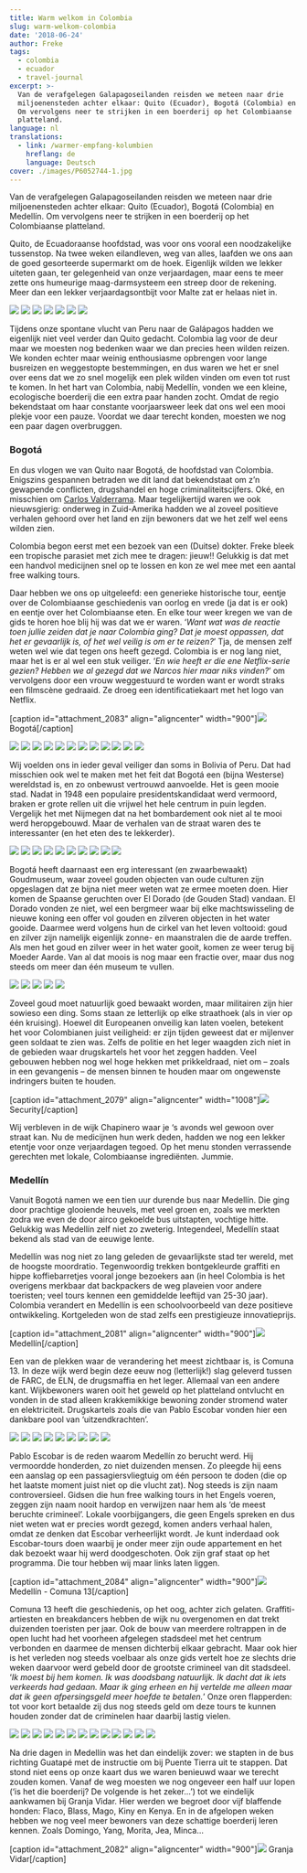 ```yaml
---
title: Warm welkom in Colombia
slug: warm-welkom-colombia
date: '2018-06-24'
author: Freke
tags:
  - colombia
  - ecuador
  - travel-journal
excerpt: >-
  Van de verafgelegen Galapagoseilanden reisden we meteen naar drie
  miljoenensteden achter elkaar: Quito (Ecuador), Bogotá (Colombia) en Medellín.
  Om vervolgens neer te strijken in een boerderij op het Colombiaanse
  platteland.
language: nl
translations:
  - link: /warmer-empfang-kolumbien
    hreflang: de
    language: Deutsch
cover: ./images/P6052744-1.jpg
---
```


Van de verafgelegen Galapagoseilanden reisden we meteen naar drie miljoenensteden achter elkaar: Quito (Ecuador), Bogotá (Colombia) en Medellín. Om vervolgens neer te strijken in een boerderij op het Colombiaanse platteland.

Quito, de Ecuadoraanse hoofdstad, was voor ons vooral een noodzakelijke tussenstop. Na twee weken eilandleven, weg van alles, laafden we ons aan de goed gesorteerde supermarkt om de hoek. Eigenlijk wilden we lekker uiteten gaan, ter gelegenheid van onze verjaardagen, maar eens te meer zette ons humeurige maag-darmsysteem een streep door de rekening. Meer dan een lekker verjaardagsontbijt voor Malte zat er helaas niet in.

![](images/DSC_0943.jpg)
![](images/P6032713.jpg)
![](images/P6032718.jpg)
![](images/P6032729.jpg)
![](images/P6032720-P6032725.jpg)
![](images/P6032731.jpg)
![](images/P6032734.jpg)

Tijdens onze spontane vlucht van Peru naar de Galápagos hadden we eigenlijk niet veel verder dan Quito gedacht. Colombia lag voor de deur maar we moesten nog bedenken waar we dan precies heen wilden reizen. We konden echter maar weinig enthousiasme opbrengen voor lange busreizen en weggestopte bestemmingen, en dus waren we het er snel over eens dat we zo snel mogelijk een plek wilden vinden om even tot rust te komen. In het hart van Colombia, nabij Medellín, vonden we een kleine, ecologische boerderij die een extra paar handen zocht. Omdat de regio bekendstaat om haar constante voorjaarsweer leek dat ons wel een mooi plekje voor een pauze. Voordat we daar terecht konden, moesten we nog een paar dagen overbruggen.

### Bogotá

En dus vlogen we van Quito naar Bogotá, de hoofdstad van Colombia. Enigszins gespannen betraden we dit land dat bekendstaat om z’n gewapende conflicten, drugshandel en hoge criminaliteitscijfers. Oké, en misschien om [Carlos Valderrama](https://nl.wikipedia.org/wiki/Carlos_Valderrama). Maar tegelijkertijd waren we ook nieuwsgierig: onderweg in Zuid-Amerika hadden we al zoveel positieve verhalen gehoord over het land en zijn bewoners dat we het zelf wel eens wilden zien.

Colombia begon eerst met een bezoek van een (Duitse) dokter. Freke bleek een tropische parasiet met zich mee te dragen: jieuw!! Gelukkig is dat met een handvol medicijnen snel op te lossen en kon ze wel mee met een aantal free walking tours.

Daar hebben we ons op uitgeleefd: een generieke historische tour, eentje over de Colombiaanse geschiedenis van oorlog en vrede (ja dat is er ook) en eentje over het Colombiaanse eten. En elke tour weer kregen we van de gids te horen hoe blij hij was dat we er waren. ‘_Want wat was de reactie toen jullie zeiden dat je naar Colombia ging? Dat je moest oppassen, dat het er gevaarlijk is, of het wel veilig is om er te reizen?_’ Tja, de mensen zelf weten wel wie dat tegen ons heeft gezegd. Colombia is er nog lang niet, maar het is er al wel een stuk veiliger. ‘_En wie heeft er die ene Netflix-serie gezien? Hebben we al gezegd dat we Narcos hier maar niks vinden?_’ om vervolgens door een vrouw weggestuurd te worden want er wordt straks een filmscène gedraaid. Ze droeg een identificatiekaart met het logo van Netflix.

\[caption id="attachment\_2083" align="aligncenter" width="900"\][![](images/P6052752-1024x576.jpg)](https://collectingbaggage.nl/wp-content/uploads/2018/06/P6052752.jpg) Bogotá\[/caption\]

![](images/P6052751.jpg)
![](images/P6052753.jpg)
![](images/P6052748.jpg)
![](images/P6052736.jpg)
![](images/P6052740.jpg)
![](images/P6052737.jpg)
![](images/P6052741.jpg)
![](images/P6052742.jpg)
![](images/P6052745.jpg)
![](images/P6052747.jpg)
![](images/P6052743.jpg)
![](images/P6062761.jpg)

Wij voelden ons in ieder geval veiliger dan soms in Bolivia of Peru. Dat had misschien ook wel te maken met het feit dat Bogotá een (bijna Westerse) wereldstad is, en zo onbewust vertrouwd aanvoelde. Het is geen mooie stad. Nadat in 1948 een populaire presidentskandidaat werd vermoord, braken er grote rellen uit die vrijwel het hele centrum in puin legden. Vergelijk het met Nijmegen dat na het bombardement ook niet al te mooi werd heropgebouwd. Maar de verhalen van de straat waren des te interessanter (en het eten des te lekkerder).

![](images/DSC_0960.jpg)
![](images/DSC_0961.jpg)
![](images/DSC_0968.jpg)
![](images/DSC_0965.jpg)
![](images/P6062756.jpg)
![](images/DSC_0977.jpg)
![](images/DSC_0975.jpg)
![](images/DSC_0980.jpg)
![](images/P6062767.jpg)
![](images/P6062774.jpg)

Bogotá heeft daarnaast een erg interessant (en zwaarbewaakt) Goudmuseum, waar zoveel gouden objecten van oude culturen zijn opgeslagen dat ze bijna niet meer weten wat ze ermee moeten doen. Hier komen de Spaanse geruchten over El Dorado (de Gouden Stad) vandaan. El Dorado vonden ze niet, wel een bergmeer waar bij elke machtswisseling de nieuwe koning een offer vol gouden en zilveren objecten in het water gooide. Daarmee werd volgens hun de cirkel van het leven voltooid: goud en zilver zijn namelijk eigenlijk zonne- en maanstralen die de aarde treffen. Als men het goud en zilver weer in het water gooit, komen ze weer terug bij Moeder Aarde. Van al dat moois is nog maar een fractie over, maar dus nog steeds om meer dan één museum te vullen.

![](images/DSC_0945.jpg)
![](images/DSC_0946.jpg)
![](images/DSC_0947.jpg)
![](images/DSC_0953.jpg)
![](images/DSC_0956.jpg)

Zoveel goud moet natuurlijk goed bewaakt worden, maar militairen zijn hier sowieso een ding. Soms staan ze letterlijk op elke straathoek (als in vier op één kruising). Hoewel dit Europeanen onveilig kan laten voelen, betekent het voor Colombianen juist veiligheid: er zijn tijden geweest dat er mijlenver geen soldaat te zien was. Zelfs de politie en het leger waagden zich niet in de gebieden waar drugskartels het voor het zeggen hadden. Veel gebouwen hebben nog wel hoge hekken met prikkeldraad, niet om – zoals in een gevangenis – de mensen binnen te houden maar om ongewenste indringers buiten te houden.

\[caption id="attachment\_2079" align="aligncenter" width="1008"\][![](images/DSC_0958.jpg)](https://collectingbaggage.nl/wp-content/uploads/2018/06/DSC_0958.jpg) Security\[/caption\]

Wij verbleven in de wijk Chapinero waar je ‘s avonds wel gewoon over straat kan. Nu de medicijnen hun werk deden, hadden we nog een lekker etentje voor onze verjaardagen tegoed. Op het menu stonden verrassende gerechten met lokale, Colombiaanse ingrediënten. Jummie.

### Medellín

Vanuit Bogotá namen we een tien uur durende bus naar Medellín. Die ging door prachtige glooiende heuvels, met veel groen en, zoals we merkten zodra we even de door airco gekoelde bus uitstapten, vochtige hitte. Gelukkig was Medellín zelf niet zo zweterig. Integendeel, Medellín staat bekend als stad van de eeuwige lente.

Medellín was nog niet zo lang geleden de gevaarlijkste stad ter wereld, met de hoogste moordratio. Tegenwoordig trekken bontgekleurde graffiti en hippe koffiebarretjes vooral jonge bezoekers aan (in heel Colombia is het overigens merkbaar dat backpackers de weg plaveien voor andere toeristen; veel tours kennen een gemiddelde leeftijd van 25-30 jaar). Colombia verandert en Medellín is een schoolvoorbeeld van deze positieve ontwikkeling. Kortgeleden won de stad zelfs een prestigieuze innovatieprijs.

\[caption id="attachment\_2081" align="aligncenter" width="900"\][![](images/IMG_20180611_151736-1024x578.jpg)](https://collectingbaggage.nl/wp-content/uploads/2018/06/IMG_20180611_151736.jpg) Medellín\[/caption\]

Een van de plekken waar de verandering het meest zichtbaar is, is Comuna 13. In deze wijk werd begin deze eeuw nog (letterlijk!) slag geleverd tussen de FARC, de ELN, de drugsmaffia en het leger. Allemaal van een andere kant. Wijkbewoners waren ooit het geweld op het platteland ontvlucht en vonden in de stad alleen krakkemikkige bewoning zonder stromend water en elektriciteit. Drugskartels zoals die van Pablo Escobar vonden hier een dankbare pool van ‘uitzendkrachten’.

![](images/IMG_20180612_110702.jpg)
![](images/IMG_20180612_115545.jpg)
![](images/IMG_20180612_125016.jpg)
![](images/IMG_20180612_140523.jpg)
![](images/IMG_20180612_131530.jpg)
![](images/IMG_20180612_121730.jpg)
![](images/IMG_20180612_151230.jpg)
![](images/IMG_20180612_151553.jpg)
![](images/P6102792.jpg)

Pablo Escobar is de reden waarom Medellín zo berucht werd. Hij vermoordde honderden, zo niet duizenden mensen. Zo pleegde hij eens een aanslag op een passagiersvliegtuig om één persoon te doden (die op het laatste moment juist niet op die vlucht zat). Nog steeds is zijn naam controversieel. Gidsen die hun free walking tours in het Engels voeren, zeggen zijn naam nooit hardop en verwijzen naar hem als ‘de meest beruchte crimineel’. Lokale voorbijgangers, die geen Engels spreken en dus niet weten wat er precies wordt gezegd, komen anders verhaal halen, omdat ze denken dat Escobar verheerlijkt wordt. Je kunt inderdaad ook Escobar-tours doen waarbij je onder meer zijn oude appartement en het dak bezoekt waar hij werd doodgeschoten. Ook zijn graf staat op het programma. Die tour hebben wij maar links laten liggen.

\[caption id="attachment\_2084" align="aligncenter" width="900"\][![](images/P6102803-P6102807-1024x479.jpg)](https://collectingbaggage.nl/wp-content/uploads/2018/06/P6102803-P6102807.jpg) Medellín - Comuna 13\[/caption\]

Comuna 13 heeft die geschiedenis, op het oog, achter zich gelaten. Graffiti-artiesten en breakdancers hebben de wijk nu overgenomen en dat trekt duizenden toeristen per jaar. Ook de bouw van meerdere roltrappen in de open lucht had het voorheen afgelegen stadsdeel met het centrum verbonden en daarmee de mensen dichterbij elkaar gebracht. Maar ook hier is het verleden nog steeds voelbaar als onze gids vertelt hoe ze slechts drie weken daarvoor werd gebeld door de grootste crimineel van dit stadsdeel. ‘_Ik moest bij hem komen. Ik was doodsbang natuurlijk. Ik dacht dat ik iets verkeerds had gedaan. Maar ik ging erheen en hij vertelde me alleen maar dat ik geen afpersingsgeld meer hoefde te betalen._’ Onze oren flapperden: tot voor kort betaalde zij dus nog steeds geld om deze tours te kunnen houden zonder dat de criminelen haar daarbij lastig vielen.

![](images/P6102815.jpg)
![](images/P6102795.jpg)
![](images/P6102797.jpg)
![](images/P6102796.jpg)
![](images/P6102798.jpg)
![](images/P6102802.jpg)
![](images/P6102812.jpg)
![](images/P6102817.jpg)
![](images/P6102818.jpg)
![](images/P6102824.jpg)
![](images/P6102825.jpg)
![](images/P6102820.jpg)
![](images/P6102826.jpg)

Na drie dagen in Medellín was het dan eindelijk zover: we stapten in de bus richting Guatapé met de instructie om bij Puente Tierra uit te stappen. Dat stond niet eens op onze kaart dus we waren benieuwd waar we terecht zouden komen. Vanaf de weg moesten we nog ongeveer een half uur lopen (‘is het die boerderij? De volgende is het zeker…’) tot we eindelijk aankwamen bij Granja Vidar. Hier werden we begroet door vijf blaffende honden: Flaco, Blass, Mago, Kiny en Kenya. En in de afgelopen weken hebben we nog veel meer bewoners van deze schattige boerderij leren kennen. Zoals Domingo, Yang, Morita, Jea, Minca...

\[caption id="attachment\_2082" align="aligncenter" width="900"\][![](images/IMG_20180614_170115-1024x578.jpg)](https://collectingbaggage.nl/wp-content/uploads/2018/06/IMG_20180614_170115.jpg) Granja Vidar\[/caption\]
